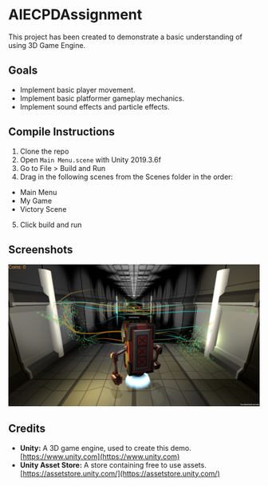 # AIECPDAssignment
This project has been created to demonstrate a basic understanding of using 3D Game Engine.

## Goals
- Implement basic player movement.
-	Implement basic platformer gameplay mechanics.
-	Implement sound effects and particle effects.

## Compile Instructions
1. Clone the repo
2. Open `Main Menu.scene` with Unity 2019.3.6f
3. Go to File > Build and Run
4. Drag in the following scenes from the Scenes folder in the order:
  - Main Menu
  - My Game
  - Victory Scene
5. Click build and run

## Screenshots
![Demo](/docs/InGameShot.png "Demo")

## Credits
 - **Unity:** A 3D game engine, used to create this demo. <br> [https://www.unity.com](https://www.unity.com)
 - **Unity Asset Store:** A store containing free to use assets. <br> [https://assetstore.unity.com/](https://assetstore.unity.com/)
